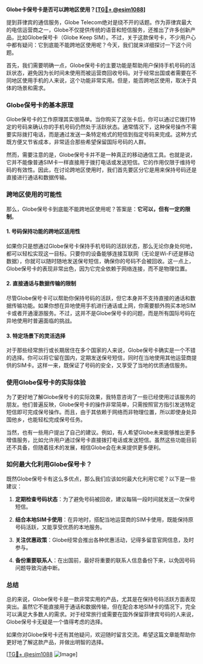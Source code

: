 **Globe卡保号卡是否可以跨地区使用？[[TG💪+ @esim1088](https://t.me/s/esim1088)]**

提到菲律宾的通信服务，Globe Telecom绝对是绕不开的话题。作为菲律宾最大的电信运营商之一，Globe不仅提供传统的语音和短信服务，还推出了许多创新产品，比如Globe保号卡（Globe Keep SIM）。不过，关于这款保号卡，不少用户心中都有疑问：它到底能不能跨地区使用呢？今天，我们就来详细探讨一下这个问题。

首先，我们需要明确一点，Globe保号卡的主要功能是帮助用户保持手机号码的活跃状态，避免因为长时间未使用而被运营商回收号码。对于经常出国或者需要在不同地区使用手机的人来说，这个功能非常实用。但是，能否跨地区使用，取决于具体的场景和需求。

### **Globe保号卡的基本原理**

Globe保号卡的工作原理其实很简单。当你购买了这张卡后，你可以通过它拨打特定的号码来确认你的手机号码仍然处于活跃状态。通常情况下，这种保号操作不需要实际拨打电话，而是通过发送一条特定格式的短信到指定号码来完成。这种方式既方便又节省成本，非常适合那些希望保留国际号码的人群。

然而，需要注意的是，Globe保号卡并不是一种真正的移动通信工具。也就是说，它并不能像普通SIM卡一样直接用于拨打电话或发送短信。它的作用仅限于维持号码的有效性。因此，在讨论跨地区使用时，我们首先要区分它是用来保持号码还是直接进行通话和数据传输。

### **跨地区使用的可能性**

那么，Globe保号卡到底能不能跨地区使用呢？答案是：**它可以，但有一定的限制**。

#### **1. 号码保持功能的跨地区适用性**
如果你只是想通过Globe保号卡保持手机号码的活跃状态，那么无论你身处何地，都可以轻松实现这一目标。只要你的设备能够连接互联网（无论是Wi-Fi还是移动数据），你就可以随时随地发送保号短信，确保你的号码不会被回收。这一点上，Globe保号卡的表现非常出色，因为它完全依赖于网络连接，而不是物理位置。

#### **2. 直接通话与数据传输的限制**
尽管Globe保号卡可以帮助你保持号码的活跃，但它本身并不支持直接的通话和数据传输功能。如果你想在异地使用手机进行通话或上网，你需要额外购买本地SIM卡或者开通漫游服务。不过，这并不是Globe保号卡的问题，而是所有国际号码在异地使用时普遍面临的挑战。

#### **3. 特定场景下的灵活选择**
对于那些经常旅行或长期居住在多个国家的人来说，Globe保号卡确实是一个不错的选择。你可以将它留在国内，定期发送保号短信，同时在当地使用其他运营商提供的SIM卡。这样一来，既保证了号码的安全，又享受了当地的优质通信服务。

### **使用Globe保号卡的实际体验**

为了更好地了解Globe保号卡的实际效果，我特意咨询了一些已经使用过该服务的朋友。他们普遍反映，Globe保号卡的操作非常简单，只需按照官方指引发送特定短信即可完成保号操作。而且，由于其依赖于网络而非物理位置，所以即使身处异国他乡，也能轻松完成保号任务。

当然，也有一些用户提出了自己的建议。例如，有人希望Globe未来能够推出更多增值服务，比如允许用户通过保号卡直接拨打电话或发送短信。虽然这些功能目前还不具备，但随着技术的发展，相信Globe会在未来提供更多便利。

### **如何最大化利用Globe保号卡？**

既然Globe保号卡有这么多优点，那么我们应该如何最大化利用它呢？以下是一些建议：

1. **定期检查号码状态**：为了避免号码被回收，建议每隔一段时间就发送一次保号短信。
   
2. **结合本地SIM卡使用**：在异地时，搭配当地运营商的SIM卡使用，既能保持原号码活跃，又能享受优质的本地服务。

3. **关注优惠政策**：Globe经常会推出各种优惠活动，记得多留意官网信息，及时参与。

4. **备份重要联系人**：在出国前，最好将重要的联系人信息备份下来，以免因号码问题导致沟通中断。

### **总结**

总的来说，Globe保号卡是一款非常实用的产品，尤其是在保持号码活跃方面表现突出。虽然它不能直接用于通话和数据传输，但在配合本地SIM卡的情况下，完全可以满足大多数人的需求。对于经常旅行或需要在国外保留菲律宾号码的人来说，Globe保号卡无疑是一个值得考虑的选择。

如果你对Globe保号卡还有其他疑问，欢迎随时留言交流。希望这篇文章能帮助你更好地了解这款产品，并做出明智的选择。

[[TG💪+ @esim1088](https://t.me/s/esim1088) ![Image](https://i.postimg.cc/4NQfJmqS/Snipaste-2025-05-13-00-14-12.png)]